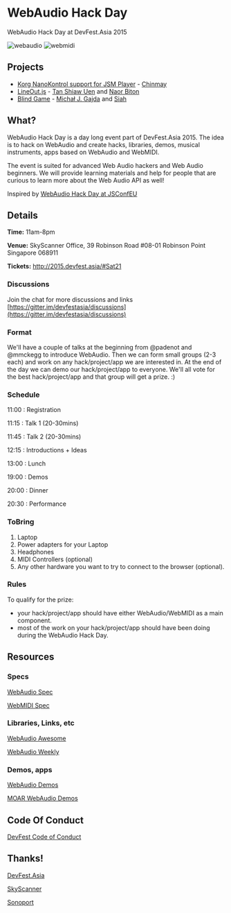 # WebAudio Hack Day
WebAudio Hack Day at DevFest.Asia 2015

![webaudio](webaudio-js.png) ![webmidi](webmidi-js.png)

## Projects

- [Korg NanoKontrol support for JSM Player](https://github.com/sonoport/jsmplayer) - [Chinmay](https://github.com/notthetup/)
- [LineOut.js](https://github.com/nbiton/LineOut) - [Tan Shiaw Uen](https://github.com/shiawuen) and [Naor Biton](https://github.com/nbiton)
- [Blind Game](https://github.com/mgajda/blindgame) - [Michał J. Gajda](https://github.com/mgajda) and [Siah](https://github.com/hydrospell)

## What?

WebAudio Hack Day is a day long event part of DevFest.Asia 2015. The idea is to hack on WebAudio and create hacks, libraries, demos, musical instruments, apps based on WebAudio and WebMIDI. 

The event is suited for advanced Web Audio hackers and Web Audio beginners. We will provide learning materials and help for people that are curious to learn more about the Web Audio API as well!

Inspired by [WebAudio Hack Day at JSConfEU](http://janmonschke.com/blog/2014/10/03/web-audio-hackday-2014.html)

## Details

**Time:** 11am-8pm

**Venue:** SkyScanner Office, 39 Robinson Road #08-01 Robinson Point Singapore 068911

**Tickets:** http://2015.devfest.asia/#Sat21

### Discussions

Join the chat for more discussions and links [https://gitter.im/devfestasia/discussions](https://gitter.im/devfestasia/discussions)

### Format
We'll have a couple of talks at the beginning from @padenot and @mmckegg to introduce WebAudio. Then we can form small groups (2-3 each) and work on any hack/project/app we are interested in. At the end of the day we can demo our hack/project/app to everyone. We'll all vote for the best hack/project/app and that group will get a prize. :)

### Schedule

11:00 : Registration

11:15 : Talk 1 (20-30mins)

11:45 : Talk 2 (20-30mins)

12:15 : Introductions + Ideas

13:00 : Lunch

19:00 : Demos

20:00 : Dinner

20:30 : Performance


### ToBring

1. Laptop
2. Power adapters for your Laptop
3. Headphones
4. MIDI Controllers (optional)
5. Any other hardware you want to try to connect to the browser (optional).

### Rules
To qualify for the prize:

- your hack/project/app should have either WebAudio/WebMIDI as a main component.
- most of the work on your hack/project/app should have been doing during the WebAudio Hack Day.

## Resources

### Specs
[WebAudio Spec](https://webaudio.github.io/web-audio-api/)

[WebMIDI Spec](http://webaudio.github.io/web-midi-api)

### Libraries, Links, etc
[WebAudio Awesome](https://github.com/notthetup/awesome-webaudio)

[WebAudio Weekly](http://blog.chrislowis.co.uk/waw.html)

### Demos, apps
[WebAudio Demos](https://webaudiodemos.appspot.com/)

[MOAR WebAudio Demos](https://webaudio.github.io/demo-list/)
 
## Code Of Conduct
[DevFest Code of Conduct](http://2015.devfest.asia/code-of-conduct.html)

## Thanks!
[DevFest.Asia](http://devfest.asia/)

[SkyScanner](http://www.skyscanner.com.sg/)

[Sonoport](http://sonoport.com/)



